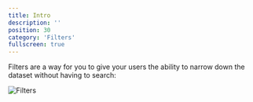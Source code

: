 ```yaml
---
title: Intro
description: ''
position: 30
category: 'Filters'
fullscreen: true
---
```


Filters are a way for you to give your users the ability to narrow down the dataset without having to search:

![Filters](https://imgur.com/UuZKazn.jpg)
